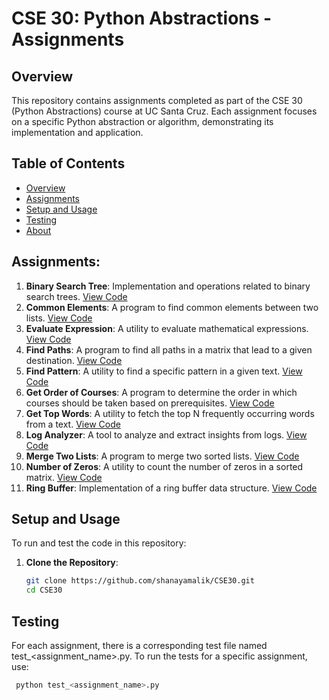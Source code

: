 # CSE 30: Python Abstractions - Assignments

## Overview

This repository contains assignments completed as part of the CSE 30 (Python Abstractions) course at UC Santa Cruz. Each assignment focuses on a specific Python abstraction or algorithm, demonstrating its implementation and application.

## Table of Contents

- [Overview](#overview)
- [Assignments](#assignments)
- [Setup and Usage](#setup-and-usage)
- [Testing](#testing)
- [About](#about)

## Assignments:

1. **Binary Search Tree**: Implementation and operations related to binary search trees. [View Code](https://github.com/shanayamalik/CSE30/blob/main/binary_search_tree.py)
2. **Common Elements**: A program to find common elements between two lists. [View Code](https://github.com/shanayamalik/CSE30/blob/main/common_elements.py)
3. **Evaluate Expression**: A utility to evaluate mathematical expressions. [View Code](https://github.com/shanayamalik/CSE30/blob/main/evaluate_expression.py)
4. **Find Paths**: A program to find all paths in a matrix that lead to a given destination. [View Code](https://github.com/shanayamalik/CSE30/blob/main/find_paths.py)
5. **Find Pattern**: A utility to find a specific pattern in a given text. [View Code](https://github.com/shanayamalik/CSE30/blob/main/find_pattern.py)
6. **Get Order of Courses**: A program to determine the order in which courses should be taken based on prerequisites. [View Code](https://github.com/shanayamalik/CSE30/blob/main/get_order_of_courses.py)
7. **Get Top Words**: A utility to fetch the top N frequently occurring words from a text. [View Code](https://github.com/shanayamalik/CSE30/blob/main/get_top_words.py)
8. **Log Analyzer**: A tool to analyze and extract insights from logs. [View Code](https://github.com/shanayamalik/CSE30/blob/main/log_analyzer.py)
9. **Merge Two Lists**: A program to merge two sorted lists. [View Code](https://github.com/shanayamalik/CSE30/blob/main/merge_two_lists.py)
10. **Number of Zeros**: A utility to count the number of zeros in a sorted matrix. [View Code](https://github.com/shanayamalik/CSE30/blob/main/num_of_zeros.py)
11. **Ring Buffer**: Implementation of a ring buffer data structure. [View Code](https://github.com/shanayamalik/CSE30/blob/main/ring_buffer.py)

## Setup and Usage

To run and test the code in this repository:

1. **Clone the Repository**:
   ```bash
   git clone https://github.com/shanayamalik/CSE30.git
   cd CSE30

## Testing
For each assignment, there is a corresponding test file named test_<assignment_name>.py. To run the tests for a specific assignment, use:
   ```bash
    python test_<assignment_name>.py
